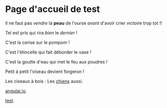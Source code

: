 # Page d'accueil de test

Il ne faut pas *vendre* la **peau** de l'ourse *avant* d'avoir crier victoire trop tot !!

Tel est pris qui rira *bien* le _dernier_ !

C'est la cerise sur le pompom !

C'est l'étincelle qui fait déborder le vase !

C'est la goutte d'eau qui met le feu aux poudres !

Petit à petit l'oiseau devient forgeron !

Les ciseaux à bois : Les [chiens](#page/chiens.md) aussi.

[angular.io](https://angular.io/).

[test](#page/page_avec_espace.md).
